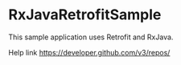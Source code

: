 # RxJavaRetrofitSample
This sample application uses Retrofit and RxJava. 

Help link https://developer.github.com/v3/repos/

